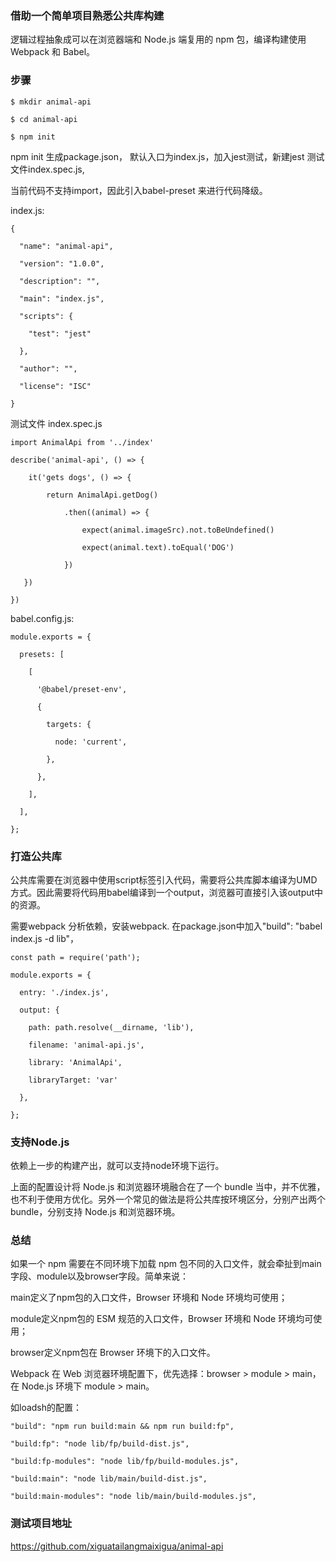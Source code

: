### 借助一个简单项目熟悉公共库构建
逻辑过程抽象成可以在浏览器端和 Node.js 端复用的 npm 包，编译构建使用 Webpack 和 Babel。
### 步骤
```
$ mkdir animal-api

$ cd animal-api

$ npm init
```
npm init 生成package.json， 默认入口为index.js，加入jest测试，新建jest 测试文件index.spec.js,

当前代码不支持import，因此引入babel-preset 来进行代码降级。

index.js:

```
{

  "name": "animal-api",

  "version": "1.0.0",

  "description": "",

  "main": "index.js",

  "scripts": {

    "test": "jest"

  },

  "author": "",

  "license": "ISC"

}
```

测试文件 index.spec.js
```
import AnimalApi from '../index'

describe('animal-api', () => {

    it('gets dogs', () => {

        return AnimalApi.getDog()

            .then((animal) => {

                expect(animal.imageSrc).not.toBeUndefined()

                expect(animal.text).toEqual('DOG')

            })

   })

})
```

babel.config.js:
```
module.exports = {

  presets: [

    [

      '@babel/preset-env',

      {

        targets: {

          node: 'current',

        },

      },

    ],

  ],

};

```

### 打造公共库
公共库需要在浏览器中使用script标签引入代码，需要将公共库脚本编译为UMD方式。因此需要将代码用babel编译到一个output，浏览器可直接引入该output中的资源。

需要webpack 分析依赖，安装webpack.
在package.json中加入"build": "babel index.js -d lib"，
```
const path = require('path');

module.exports = {

  entry: './index.js',

  output: {

    path: path.resolve(__dirname, 'lib'),

    filename: 'animal-api.js',

    library: 'AnimalApi',

    libraryTarget: 'var'

  },

};

```



### 支持Node.js
依赖上一步的构建产出，就可以支持node环境下运行。

上面的配置设计将 Node.js 和浏览器环境融合在了一个 bundle 当中，并不优雅，也不利于使用方优化。另外一个常见的做法是将公共库按环境区分，分别产出两个 bundle，分别支持 Node.js 和浏览器环境。

### 总结

如果一个 npm 需要在不同环境下加载 npm 包不同的入口文件，就会牵扯到main字段、module以及browser字段。简单来说：

main定义了npm包的入口文件，Browser 环境和 Node 环境均可使用；

module定义npm包的 ESM 规范的入口文件，Browser 环境和 Node 环境均可使用；

browser定义npm包在 Browser 环境下的入口文件。


Webpack 在 Web 浏览器环境配置下，优先选择：browser > module > main，在 Node.js 环境下 module > main。

如loadsh的配置：

```
"build": "npm run build:main && npm run build:fp",

"build:fp": "node lib/fp/build-dist.js",

"build:fp-modules": "node lib/fp/build-modules.js",

"build:main": "node lib/main/build-dist.js",

"build:main-modules": "node lib/main/build-modules.js",

```
### 测试项目地址
https://github.com/xiguatailangmaixigua/animal-api